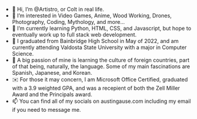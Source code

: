 - 👋 Hi, I’m @Artistro, or Colt in real life.
- 👀 I’m interested in Video Games, Anime, Wood Working, Drones, Photography, Coding, Mythology, and more...
- 🌱 I’m currently learning Python, HTML, CSS, and Javascript, but hope to eventually work up to full stack web development.
- :school: I graduated from Bainbridge High School in May of 2022, and am currently attending Valdosta State University with a major in Computer Science.
- :mount_fuji: A big passion of mine is learning the culture of foreign countries, part of that being, naturally, the language. Some of my main fascinations are Spanish, Japanese, and Korean.
- :envelope: For those it may concern, I am Microsoft Office Certified, graduated with a 3.9 weighted GPA, and was a recepient of both the Zell Miller Award and the Principals award.
- 📫 You can find all of my socials on austingause.com including my email if you need to message me.

<!---
Artistro/Artistro is a ✨ special ✨ repository because its `README.md` (this file) appears on your GitHub profile.
You can click the Preview link to take a look at your changes.
--->
